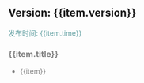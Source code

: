 
<div>
    <div v-for="item in updateList">
        <h2>Version: {{item.version}}</h1>
        <p style="color: cadetblue">发布时间: {{item.time}}</p>
        <div v-for="item in item.desc" style="color: grey">
            <h3 style="color: grey">{{item.title}}</h2>
            <ul>
                <li v-for="item in item.desc">{{item}}</li>
            </ul>
        </div>
    </div>
</div>

<script>
function generatorData(version, time, desc) {
  return {
    version,
    time,
    desc
  }
}

new Vue({
    el: '#main',
    data() {
      return {
        updateList: [
          generatorData('0.4.9', '2019-09-07', [
            {
              title: '🎉COMPONENT',
              desc: [
                '🎉🎉新增 SwiperAction 组件'
              ]
            },
            {
              title: '🌟FEATURE',
              desc: [
                '🌟新增 FloatButton 可自定义位置属性 position'
              ]
            },
            {
              title: '🐞BUG',
              desc: [
                '🐞修复 SearchBar H5端无法输入问题 修复 SearchBar 无效 class 属性问题',
                '🐞修复各种组件因为 key 值编译时报 warning 问题'
              ]
            }
          ]),
          generatorData('0.4.8', '2019-09-02', [
            {
              title: '🐞BUG',
              desc: [
                '🐞修复动态改变 Input 的 value 值，实际界面没有变化的问题',
                '🐞修复 MenuList 组件 shortBorder 属性失效问题',
                '🐞优化 Material Input 表现形式',
                '🐞修复 input=number 某些情况下会失效问题',
                '🐞修复 ImagePicker 小程序端状态图标异常问题'
              ]
            }
          ]),
          generatorData('0.4.7', '2019-08-30', [
            {
              title: '🎉FEATURE',
              desc: [
                'SearchBar 新增 result、showResult、showLoading、onTouchResult 属性'
              ]
            }, {
              title: '🐞BUG',
              desc: [
                '修复 ImagePicker H5 端更变状态时的报错问题',
                '修复 Tip 组件 H5 下显示位置异常问题',
                '修复多个 SearchBar 状态会共享问题'
              ]
            }
          ]),
          generatorData('0.4.6', '2019-08-29', [
            {
              title: '🎉FEATURE',
              desc: [
                '重写 ImagePicker 组件，imgList 属性内容更变，请注意❗️'
              ]
            },
            {
              title: '🐞BUG',
              desc: [
                '修复 Utils 没有 @types 类型声明问题',
                '修复 Animation 组件为 type 为 none 的问题',
                '修复 VerticalTab H5 端滚动抖动问题'
              ]
            }
          ]),
          generatorData('0.4.5', '2019-08-28', [
            {
              title: '🐞BUG',
              desc: [
                '修复 Input 组件 align 失效问题',
                '修复 Input 组件无法输入问题',
                '修复 Checkbox 组件在 H5 下 onChange 事件参数错误问题'
              ]
            }
          ]),
          generatorData('0.4.4', '2019-08-28', [
            {
              title: '🎉FEATURE',
              desc: [
                '组件 Input 新增 titleWidth、align、pattern 属性'
              ]
            },
            {
              title: '🐞BUG',
              desc: [
                '修复 Form 组件校验的一些问题',
                '修复 FormItem required属性，红点显示的位置',
                '取消 Message 组件的阴影',
                '修复 Button 组件 disabled 下仍然有点击效果的问题',
                '修复 Button 组件 disabled 下的颜色一直为白色问题'
              ]
            }
          ]),
          generatorData('0.4.2', '2019-08-27', [
            {
              title: 'FEATURE',
              desc: [
                '组件 Flex 新增属性 direction，用于控制浮动布局的方向',
                '组件 Avatar 可自定义大小'
              ]
            }, {
              title: 'BUG',
              desc: [
                '修复 MenuList 组件 list 属性下的 disabled 属性声明为必输项问题',
                '修复无法自定义主题颜色问题',
                '修复组件 Form,FormItem 不设置规则直接会出现err问题',
                '修复组件 FormItem 初始化时就进行数据校验问题'
              ]
            }
          ]),
          generatorData('0.4.1', '2019-08-23', [
            {
              title: 'FEATURE',
              desc: [
                'Icon 组件支持第三方图标'
              ]
            }
          ]),
          generatorData('0.4.0', '2019-08-22', [
            {
              title: 'FEATURE',
              desc: [
                '🎉🎉新增 Tip 组件'
              ]
            },
            {
              title: 'BUG',
              desc: [
                '修复 Text 组件不换行问题',
                '修复 Area 类型声明错误',
                '修复 Accordion 组件在某些情况下（父级属性 color 为 white）标题颜色为白色问题'
              ]
            }
          ]),
          generatorData('0.3.7', '2019-08-15', [
            {
              title: 'ADAPTATION',
              desc: [
                'Select 组件 mode=region 模块重构，并且适配 H5 端的地址选择'
              ]
            }
          ]),
          generatorData('0.3.6', '2019-08-06', [
            {
              title: 'ADAPTATION',
              desc: [
                'Swiper Card 模式 H5 适配',
                '祝大家明天七夕快乐~'
              ]
            }
          ]),
          generatorData('0.3.5', '2019-08-04', [
            {
              title: 'ADAPTATION',
              desc: [
                'VerticalTab 组件 H5 适配'
              ]
            }
          ]),
          generatorData('0.3.4', '2019-08-03', [
            {
              title: 'BUG',
              desc: [
                '修复 FloatButton 不展开仍然有阴影 bug'
              ]
            }
          ]),
          generatorData('0.3.3', '2019-07-31', [
            {
              title: 'BUG',
              desc: [
                '修复H5 Switch color 为红色不显示问题',
                '修复小程序 Switch 引入报错问题'
              ]
            }
          ]),
          generatorData('0.3.2', '2019-07-31', [
            {
              title: 'ADAPTATION',
              desc: [
                'Switch H5 适配'
              ]
            }
          ]),
          generatorData('0.3.1', '2019-07-30', [
            {
              title: 'ADAPTATION',
              desc: [
                'Checkbox H5 适配'
              ]
            }
          ]),
          generatorData('0.3.0', '2019-07-28', [
            {
              title: 'COMPONENT',
              desc: [
                '新增 Form, FormItem 组件'
              ]
            }, {
               title: 'API',
               desc: [
                 '新增内置校验函数'
               ]
            }, {
               title: 'BUG',
               desc: [
                 '修复 Message 代码不提示问题',
                 '修复文档引入组件描述错误',
                 '修复 Input 组件 H5 下由于 value 绑定而无法输入的 bug（Taro 的 bug）'
               ]
            }
          ]),
          generatorData('0.2.7', '2019-07-23', [
            {
              title: 'COMPONENT',
              desc: [
                '新增 Divider 分割线组件'
              ]
            }, {
              title: 'BUG',
              desc: [
                '修复 Timeline H5 适配问题',
                '修复 Timeline node 节点展示不正确问题'
              ]
            }
          ]),
          generatorData('0.2.6', '2019-07-19', [
            {
              title: 'API',
              desc: [
                'Card 组件新增 shadow 属性'
              ]
            },
            {
              title: 'BUG',
              desc: [
                '修复 Message 的一些小问题'
              ]
            }
          ]),
          generatorData('0.2.5', '2019-07-18', [
            {
              title: 'BUG',
              desc: [
                '修复 Message 重复提示文字消失问题',
                '补全 Message 代码提示'
              ]
            }
          ]),
          generatorData('0.2.4', '2019-07-18', [
            {
              title: 'COMPONENT',
              desc: [
                '新增 Message 消息提示组件'
              ]
            },
            {
              title: 'API',
              desc: [
                '新增 Animation 组件 duration 属性'
              ]
            },
            {
              title: 'BUG',
              desc: [
                '修复 FloatButton 组件拖动穿透事件，拖动卡顿问题，提升动画速度，并新增收拢动画'
              ]
            }
          ]),
          generatorData('0.2.3', '2019-07-15', [
            {
              title: 'COMPONENT',
              desc: [
                '新增 FloatButton 浮动按钮组件'
              ]
            }
          ]),
          generatorData('0.2.2', '2019-07-13', [
            {
              title: 'COMPONENT',
              desc: [
                '新增 Accordion 手风琴组件'
              ]
            }
          ]),
          generatorData('0.2.1', '2019-07-11', [
            {
              title: 'API',
              desc: [
                'Animation 组件',
                '新增 onAnimationStart、onAnimationEnd 事件',
                'Tabs 组件',
                '新增 tabs 属性下的 id 属性',
                '新增 touchMove 可滑动属性',
                'VerticalTab 组件',
                '新增 backTop 属性'
              ]
            }, {
                title: 'BUG',
                desc: [
                  'Card 组件',
                  '修复插入 children 内容时的异常提醒（不影响使用）'
                ]
            }
          ]),
          generatorData('0.2.0', '2019-07-09', [
            {
              title: 'COMPONENT',
              desc: ['新增垂直导航 ClVerticalTab, ClVerticalTabCell 组件']
            }
          ]),
          generatorData('0.1.7', '2019-07-07', [
            {
              title: 'API',
              desc: ['新增 titleBar 组件 renderRight 属性']
            }, {
              title: 'BUG',
              desc: ['解决 浅色 light-pink 失效问题']
            }
          ]),
          generatorData('0.1.6', '2019-07-05', [
            {
              title: 'API',
              desc: ['新增 MenuList list 下 disabled 属性']
            },
            {
              title: 'BUG',
              desc: ['MenuList 点击失效问题']
            }
          ]),
          generatorData('0.1.5', '2019-07-05', [
            {
              title: 'API',
              desc: ['新增 Radio 组件 type 属性下的 list 属性']
            }
          ]),
          generatorData('0.1.4', '2019-07-04', [
            {
              title: 'COMPONENT',
              desc: [
                '新增 Animation 动画组件'
              ]
            }, {
              title: 'API',
              desc: [
                '修改 Timeline 组件 times 属性下 content 格式(string --> string[])',
                  '新增 Timeline 组件 times 属性下 title 属性(string)',
                  '新增 Timeline 组件 times 属性下 node 属性(string)'
              ]
            }
          ]),
          generatorData('0.1.3', '2019-07-02', [
            {
              title: 'BUG_FIX',
              desc: [
                '修复 H5 Button 无动效问题',
                '修复 H5 Timeline 线条过细问题',
                '修复 H5 Swiper 未铺满问题',
                '修复 H5 MenuList 图片过大问题'
              ]
            }
          ]),
          generatorData('0.1.1', '2019-07-01', [
            {
              title: 'BUG_FIX',
              desc: [
                '修复 H5 适配的部分问题',
                '修复 H5 Radio 样式问题'
              ]
            }
          ]),
          generatorData('0.1.0', '2019-06-25',
            [
              {
                title: 'FATURE',
                desc: [
                  'MP-ColorUI 测试版上线'
                ]
              }
            ]
          )
        ]
      }
    }
})
</script>

